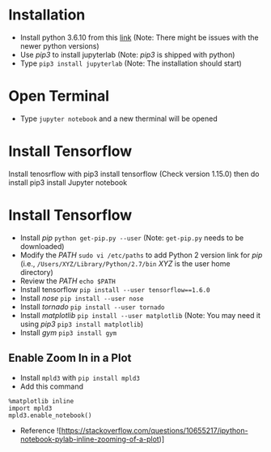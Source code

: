 # Installation
* Install python 3.6.10 from this [link](https://www.python.org/downloads/release/python-370/) (Note: There might be issues with the newer python versions)
* Use _pip3_ to install jupyterlab (Note: _pip3_ is shipped with python)
* Type `pip3 install jupyterlab` (Note: The installation should start)

# Open Terminal
* Type `jupyter notebook` and a new therminal will be opened

# Install Tensorflow
Install tenosrflow with pip3 install tensorflow (Check version 1.15.0)
then do install pip3 install Jupyter notebook


# Install Tensorflow
* Install _pip_ `python get-pip.py --user` (Note: `get-pip.py` needs to be downloaded)
* Modify the _PATH_ `sudo vi /etc/paths` to add Python 2 version link for _pip_ (i.e., `/Users/XYZ/Library/Python/2.7/bin` _XYZ_ is the user home directory)
* Review the _PATH_ `echo $PATH`
* Install tensorflow `pip install --user tensorflow==1.6.0`
* Install _nose_ `pip install --user nose`
* Install _tornado_ `pip install --user tornado`
* Install _matplotlib_ `pip install --user matplotlib` (Note: You may need it using _pip3_ `pip3 install matplotlib`)
* Install _gym_ `pip3 install gym`

## Enable Zoom In in a Plot
* Install `mpld3` with `pip install mpld3`
* Add this command 
```
%matplotlib inline
import mpld3
mpld3.enable_notebook()
```
* Reference ![https://stackoverflow.com/questions/10655217/ipython-notebook-pylab-inline-zooming-of-a-plot)]

